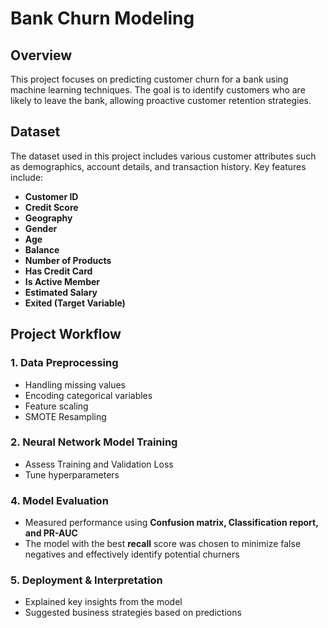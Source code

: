 # Bank Churn Modeling

## Overview
This project focuses on predicting customer churn for a bank using machine learning techniques. The goal is to identify customers who are likely to leave the bank, allowing proactive customer retention strategies.

## Dataset
The dataset used in this project includes various customer attributes such as demographics, account details, and transaction history. Key features include:

- **Customer ID**
- **Credit Score**
- **Geography**
- **Gender**
- **Age**
- **Balance**
- **Number of Products**
- **Has Credit Card**
- **Is Active Member**
- **Estimated Salary**
- **Exited (Target Variable)**

## Project Workflow

### 1. Data Preprocessing
- Handling missing values
- Encoding categorical variables
- Feature scaling
- SMOTE Resampling

### 2. Neural Network Model Training
- Assess Training and Validation Loss
- Tune hyperparameters

### 4. Model Evaluation
- Measured performance using **Confusion matrix, Classification report, and PR-AUC**
- The model with the best **recall** score was chosen to minimize false negatives and effectively identify potential churners

### 5. Deployment & Interpretation
- Explained key insights from the model
- Suggested business strategies based on predictions